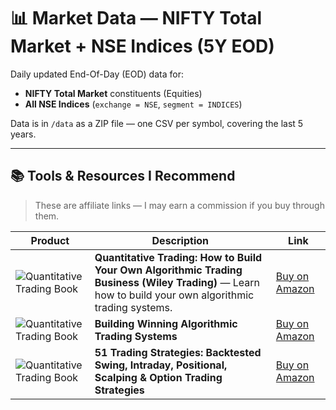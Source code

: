 # 📊 Market Data — NIFTY Total Market + NSE Indices (5Y EOD)

Daily updated End-Of-Day (EOD) data for:

- **NIFTY Total Market** constituents (Equities)
- **All NSE Indices** (`exchange = NSE`, `segment = INDICES`)

Data is in `/data` as a ZIP file — one CSV per symbol, covering the last 5 years.

---
## 📚 Tools & Resources I Recommend

> These are affiliate links — I may earn a commission if you buy through them.

| Product | Description | Link |
| --- | --- | --- |
| ![Quantitative Trading Book](https://m.media-amazon.com/images/I/815yKdWZ3dL._SY522_.jpg) | **Quantitative Trading: How to Build Your Own Algorithmic Trading Business (Wiley Trading)** — Learn how to build your own algorithmic trading systems. | [Buy on Amazon](https://amzn.to/45J35MT) |
| ![Quantitative Trading Book](https://m.media-amazon.com/images/I/61Zh+8lJlUL._SY522_.jpg) | **Building Winning Algorithmic Trading Systems** | [Buy on Amazon](https://amzn.to/46RLxiU) |
| ![Quantitative Trading Book](https://m.media-amazon.com/images/I/71pFKJr+RgL._SY522_.jpg) | **51 Trading Strategies: Backtested Swing, Intraday, Positional, Scalping & Option Trading Strategies** | [Buy on Amazon](https://amzn.to/4mbM04c) |
